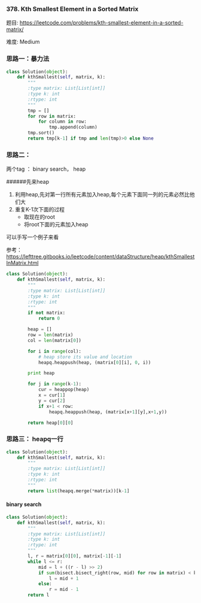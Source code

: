 ### 378. Kth Smallest Element in a Sorted Matrix



题目:
<https://leetcode.com/problems/kth-smallest-element-in-a-sorted-matrix/>


难度:
Medium



### 思路一：暴力法

```python
class Solution(object):
    def kthSmallest(self, matrix, k):
        """
        :type matrix: List[List[int]]
        :type k: int
        :rtype: int
        """
        tmp = []
        for row in matrix:
            for column in row:
                tmp.append(column)
        tmp.sort()
        return tmp[k-1] if tmp and len(tmp)>0 else None
```
### 思路二：
两个tag ： binary search， heap

######先来heap

1. 利用heap,先对第一行所有元素加入heap,每个元素下面同一列的元素必然比他们大
2. 重复K-1次下面的过程
	- 取现在的root
	- 将root下面的元素加入heap
	
可以手写一个例子来看

参考：
<https://lefttree.gitbooks.io/leetcode/content/dataStructure/heap/kthSmallestInMatrix.html>
	
```python
class Solution(object):
    def kthSmallest(self, matrix, k):
        """
        :type matrix: List[List[int]]
        :type k: int
        :rtype: int
        """
        if not matrix:
        	return 0

        heap = []
        row = len(matrix)
        col = len(matrix[0])

        for i in range(col):
        	# heap store its value and location
        	heapq.heappush(heap, (matrix[0][i], 0, i))

        print heap

        for j in range(k-1):
        	cur = heappop(heap)
        	x = cur[1]
        	y = cur[2]
        	if x+1 < row:
        		heapq.heappush(heap, (matrix[x+1][y],x+1,y))

        return heap[0][0]
```

### 思路三： heapq一行

```python
class Solution(object):
    def kthSmallest(self, matrix, k):
        """
        :type matrix: List[List[int]]
        :type k: int
        :rtype: int
        """
        return list(heapq.merge(*matrix))[k-1]
```

#### binary search
```python
class Solution(object):
    def kthSmallest(self, matrix, k):
        """
        :type matrix: List[List[int]]
        :type k: int
        :rtype: int
        """
        l, r = matrix[0][0], matrix[-1][-1]
        while l <= r:
            mid = l + ((r - l) >> 2)
            if sum(bisect.bisect_right(row, mid) for row in matrix) < k:
                l = mid + 1
            else:
                r = mid - 1
        return l
```
